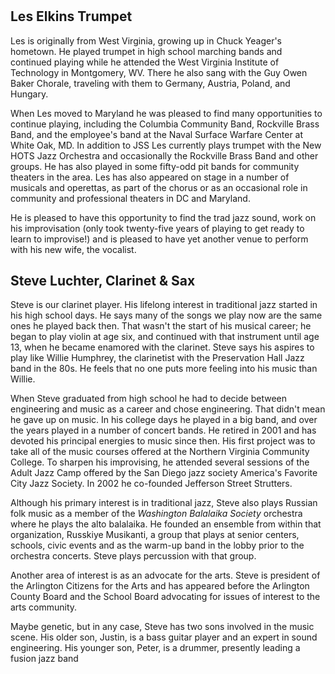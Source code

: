 # 

## Les Elkins Trumpet 

Les is originally from West Virginia, growing up in Chuck Yeager's hometown. He played trumpet in high school marching bands and continued playing while he attended the West Virginia Institute of Technology in Montgomery, WV. There he also sang with the Guy Owen Baker Chorale, traveling with them to Germany, Austria, Poland, and Hungary.

When Les moved to Maryland he was pleased to find many opportunities to continue playing, including the Columbia Community Band, Rockville Brass Band, and the employee's band at the Naval Surface Warfare Center at White Oak, MD. In addition to JSS Les currently plays trumpet with the New HOTS Jazz Orchestra and occasionally the Rockville Brass Band and other groups. He has also played in some fifty-odd pit bands for community theaters in the area. Les has also appeared on stage in a number of musicals and operettas, as part of the chorus or as an occasional role in community and professional theaters in DC and Maryland.

He is pleased to have this opportunity to find the trad jazz sound, work on his improvisation (only took twenty-five years of playing to get ready to learn to improvise!) and is pleased to have yet another venue to perform with his new wife, the vocalist.


## Steve Luchter, Clarinet & Sax

Steve is our clarinet player. His lifelong interest in traditional jazz started in his high school days. He says many of the songs we play now are the same ones he played back then. That wasn't the start of his musical career; he began to play violin at age six, and continued with that instrument until age 13, when he became enamored with the clarinet. Steve says his aspires to play like Willie Humphrey, the clarinetist with the Preservation Hall Jazz band in the 80s. He feels that no one puts more feeling into his music than Willie.

When Steve graduated from high school he had to decide between engineering and music as a career and chose engineering. That didn't mean he gave up on music. In his college days he played in a big band, and over the years played in a number of concert bands. He retired in 2001 and has devoted his principal energies to music since then. His first project was to take all of the music courses offered at the Northern Virginia Community College. To sharpen his improvising, he attended several sessions of the Adult Jazz Camp offered by the San Diego jazz society America's Favorite City Jazz Society. In 2002 he co-founded Jefferson Street Strutters. 

Although his primary interest is in traditional jazz, Steve also plays Russian folk music as a member of the *Washington Balalaika Society* orchestra where he plays the alto balalaika. He founded an ensemble from within that organization, Russkiye Musikanti, a group that plays at senior centers, schools, civic events and as the warm-up band in the lobby prior to the orchestra concerts. Steve plays percussion with that group. 

Another area of interest is as an advocate for the arts. Steve is president of the Arlington Citizens for the Arts and has appeared before the Arlington County Board and the School Board advocating for issues of interest to the arts community. 

Maybe genetic, but in any case, Steve has two sons involved in the music scene. His older son, Justin, is a bass guitar player and an expert in sound engineering. His younger son, Peter, is a drummer, presently leading a fusion jazz band
